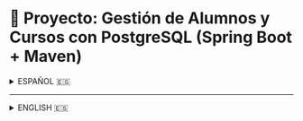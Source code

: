 # 📘 Proyecto: Gestión de Alumnos y Cursos con PostgreSQL (Spring Boot + Maven)

<details>
<summary>ESPAÑOL 🇪🇸</summary>

## 🧩 Descripción

Este proyecto es una aplicación Java construida con **Maven** que utiliza una base de datos **PostgreSQL** para almacenar información sobre **alumnos** y **cursos**. Permite operaciones **CRUD completas** mediante una **API REST** y vistas para consultar cursos activos.

## ⚙️ Tecnologías utilizadas

* Java 17+
* Spring Boot
* Spring Web (REST API)
* Spring Data JPA (PostgreSQL)
* PostgreSQL
* Maven
* Jakarta Validation
* Docker / pgAdmin4 (opcional)

## Estructura del Proyecto

```
src/
 └── main/
     ├── java/com/example/proyectomavenpersistentdatabase/
     │   ├── controller/        # Controladores REST (AlumnoController, CursoActivoViewController)
     │   ├── domain/            # Entidades (Alumno, CursoActivoView)
     │   ├── repository/        # Repositorios JPA
     │   └── service/           # Servicios de negocio
     └── resources/
         └── application.properties
pom.xml
httprequest.http -> Endpoints para interactuar con la API

## Endpoints Disponibles

### Alumnos

| Método | Endpoint        | Descripción             |
| ------ | --------------- | ----------------------- |
| GET    | `/alumnos`      | Lista todos los alumnos |
| POST   | `/alumnos`      | Crear un alumno         |
| GET    | `/alumnos/{id}` | Obtener alumno por ID   |
| PUT    | `/alumnos/{id}` | Actualizar alumno       |
| DELETE | `/alumnos/{id}` | Eliminar alumno         |

### Cursos

| Método | Endpoint       | Descripción            |
| ------ | -------------- | ---------------------- |
| GET    | `/cursos`      | Lista todos los cursos |
| POST   | `/cursos`      | Crear un curso         |
| GET    | `/cursos/{id}` | Obtener curso por ID   |
| PUT    | `/cursos/{id}` | Actualizar curso       |
| DELETE | `/cursos/{id}` | Eliminar curso         |

### Cursos activos

| Método | Endpoint              | Descripción                   |
| ------ | --------------------- | ----------------------------- |
| GET    | `/api/cursos/activos` | Lista solo los cursos activos |

## Base de Datos

### Tablas

```sql
CREATE TABLE alumnos (
  id SERIAL PRIMARY KEY,
  nombre VARCHAR(100),
  edad INT
);

CREATE TABLE cursos (
  id SERIAL PRIMARY KEY,
  nombre VARCHAR(100) NOT NULL,
  descripcion TEXT,
  fecha_inicio DATE NOT NULL,
  fecha_fin DATE NOT NULL,
  activo BOOLEAN DEFAULT true
);
```

### Vista de cursos activos

```sql
CREATE VIEW vw_cursos_activos AS
SELECT * FROM cursos
WHERE activo = true;
```

## Configuración (`application.properties`)

```properties
spring.application.name=proyectomavenpersistentdatabase
spring.datasource.url=jdbc:postgresql://localhost:5432/escuela
spring.datasource.username=admin
spring.datasource.password=admin123
spring.jpa.hibernate.ddl-auto=none
spring.jpa.show-sql=true
server.port=8081
```

## Ejecutar proyecto

1. Configurar base de datos con Docker: `docker-compose up -d`
2. Conectarse desde pgAdmin4 (Host: postgres-db, Puerto: 5432, Usuario: admin, Contraseña: admin123, DB: escuela)
3. Crear tablas `alumnos` y `cursos`
4. Ejecutar aplicación Spring Boot: `./mvnw spring-boot:run`
5. Base URL de la API: `http://localhost:8081`

## Scripts de prueba

`script.js` contiene funciones para interactuar con la API desde el frontend (CRUD alumnos y cursos, y consulta de cursos activos).

</details>

---

<details>
<summary>ENGLISH 🇪🇸</summary>
## 🧩 Description

This project is a Java application built with **Maven** using **PostgreSQL** to store information about **students** and **courses**. It provides full **CRUD operations** through a **REST API** and views to query active courses.

## ⚙️ Technologies

* Java 17+
* Spring Boot
* Spring Web (REST API)
* Spring Data JPA (PostgreSQL)
* PostgreSQL
* Maven
* Jakarta Validation
* Docker / pgAdmin4 (optional)

## Project Structure

```
src/
 └── main/
     ├── java/com/example/proyectomavenpersistentdatabase/
     │   ├── controller/        # REST Controllers (AlumnoController, CursoActivoViewController)
     │   ├── domain/            # Entities (Alumno, CursoActivoView)
     │   ├── repository/        # JPA Repositories
     │   └── service/           # Business services
     └── resources/
         └── application.properties
pom.xml
httprequest.http -> Endpoints to interact with the API

## Available Endpoints

### Students

| Method | Endpoint        | Description       |
| ------ | --------------- | ----------------- |
| GET    | `/alumnos`      | List all students |
| POST   | `/alumnos`      | Create a student  |
| GET    | `/alumnos/{id}` | Get student by ID |
| PUT    | `/alumnos/{id}` | Update student    |
| DELETE | `/alumnos/{id}` | Delete student    |

### Courses

| Method | Endpoint       | Description      |
| ------ | -------------- | ---------------- |
| GET    | `/cursos`      | List all courses |
| POST   | `/cursos`      | Create a course  |
| GET    | `/cursos/{id}` | Get course by ID |
| PUT    | `/cursos/{id}` | Update course    |
| DELETE | `/cursos/{id}` | Delete course    |

### Active courses

| Method | Endpoint              | Description              |
| ------ | --------------------- | ------------------------ |
| GET    | `/api/cursos/activos` | List only active courses |

## Database

### Tables

```sql
CREATE TABLE alumnos (
  id SERIAL PRIMARY KEY,
  nombre VARCHAR(100),
  edad INT
);

CREATE TABLE cursos (
  id SERIAL PRIMARY KEY,
  nombre VARCHAR(100) NOT NULL,
  descripcion TEXT,
  fecha_inicio DATE NOT NULL,
  fecha_fin DATE NOT NULL,
  activo BOOLEAN DEFAULT true
);
```

### Active courses view

```sql
CREATE VIEW vw_cursos_activos AS
SELECT * FROM cursos
WHERE activo = true;
```

## Configuration (`application.properties`)

```properties
spring.application.name=proyectomavenpersistentdatabase
spring.datasource.url=jdbc:postgresql://localhost:5432/escuela
spring.datasource.username=admin
spring.datasource.password=admin123
spring.jpa.hibernate.ddl-auto=none
spring.jpa.show-sql=true
server.port=8081
```

## Running the Project

1. Set up database with Docker: `docker-compose up -d`
2. Connect with pgAdmin4 (Host: postgres-db, Port: 5432, User: admin, Password: admin123, DB: escuela)
3. Create `alumnos` and `cursos` tables
4. Run Spring Boot application: `./mvnw spring-boot:run`
5. API Base URL: `http://localhost:8081`

## Test Scripts

`script.js` contains functions to interact with the API from the frontend (CRUD for students and courses, and querying active courses).

</details>
